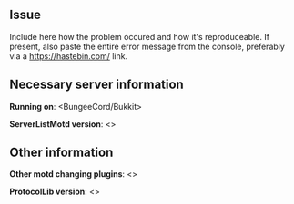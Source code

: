 ## Issue
Include here how the problem occured and how it's reproduceable.
If present, also paste the entire error message from the console, preferably via a https://hastebin.com/ link.

## Necessary server information
**Running on**: <BungeeCord/Bukkit>

**ServerListMotd version**: <>

## Other information
**Other motd changing plugins**: <>

**ProtocolLib version**: <>
